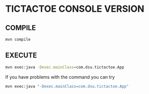 # TICTACTOE CONSOLE VERSION

## COMPILE

```bash
mvn compile
```

## EXECUTE
```bash
mvn exec:java -Dexec.mainClass=com.dsu.tictactoe.App
```

If you have problems with the command you can try

```bash
mvn exec:java "-Dexec.mainClass=com.dsu.tictactoe.App"
```